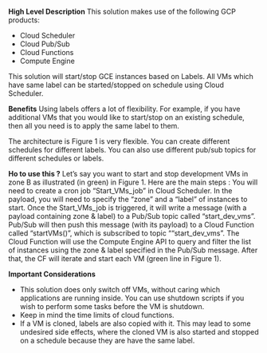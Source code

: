 
**High Level Description**
This solution makes use of the following GCP products: 
- Cloud Scheduler
- Cloud Pub/Sub
- Cloud Functions
- Compute Engine

This solution will start/stop GCE instances based on Labels.  All VMs which have same label can be started/stopped on schedule using Cloud Scheduler.

**Benefits** 
Using labels offers a lot of flexibility. For example, if you have additional VMs that you would like to start/stop on an existing schedule, then all you need is to apply the same label to them.

The architecture is Figure 1 is very flexible. You can create different schedules for different labels. You can also use different pub/sub topics for different schedules or labels.

**Ho to use this ?**
Let’s say you want to start and stop development VMs in zone B as illustrated (in green) in Figure 1. Here are the main steps : 
You will need to create  a cron job “Start_VMs_job” in Cloud Scheduler. In the payload, you will need to specify the “zone” and a  “label” of instances to start.
Once the Start_VMs_job is triggered, it will write a message (with a payload containing zone & label) to a Pub/Sub topic called “start_dev_vms”.
Pub/Sub will then push this message (with its payload) to a Cloud Function called “startVMs()”, which is subscribed to topic ““start_dev_vms”.
The Cloud Function will use the Compute Engine API to query and filter the list of instances using the zone & label specified in the Pub/Sub message. After that, the CF will iterate and start each VM (green line in Figure 1).


**Important Considerations**
- This solution does only switch off VMs, without caring which applications are running inside. You can use shutdown scripts if you wish to perform some tasks before the VM is shutdown.
- Keep in mind the time limits of  cloud functions. 
- If a VM is cloned, labels are also copied with it. This may lead to some undesired side effects, where the cloned VM is also started and stopped on a schedule because they are have the same label.
